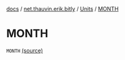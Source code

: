 [docs](../../index.md) / [net.thauvin.erik.bitly](../index.md) / [Units](index.md) / [MONTH](./-m-o-n-t-h.md)

# MONTH

`MONTH` [(source)](https://github.com/ethauvin/bitly-shorten/tree/master/src/main/kotlin/net/thauvin/erik/bitly/Units.kt#L44)